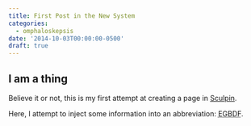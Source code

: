 ```yaml
---
title: First Post in the New System
categories:
  - omphaloskepsis
date: '2014-10-03T00:00:00-0500'
draft: true
---
```


## I am a thing

Believe it or not, this is my first attempt at creating a page in [Sculpin](http://sculpin.io).

Here, I attempt to inject some information into an abbreviation: <abbr title="Elvis's gyrating body dances funny!">EGBDF</abbr>.
